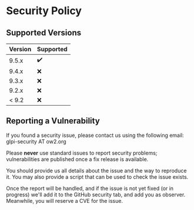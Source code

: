 # Security Policy

## Supported Versions

| Version | Supported          |
| ------- | ------------------ |
| 9.5.x   | :heavy_check_mark: |
| 9.4.x   | :x:                |
| 9.3.x   | :x:                |
| 9.2.x   | :x:                |
| < 9.2   | :x:                |

## Reporting a Vulnerability

If you found a security issue, please contact us using the following email:
glpi-security AT ow2.org

Please **never** use standard issues to report security problems;
vulnerabilities are published once a fix release is available.

You should provide us all details about the issue and the way to reproduce it.
You may also provide a script that can be used to check the issue exists.

Once the report will be handled, and if the issue is not yet fixed (or in progress)
we'll add it to the GitHub security tab, and add you as observer. Meanwhile,
you will reserve a CVE for the issue.
